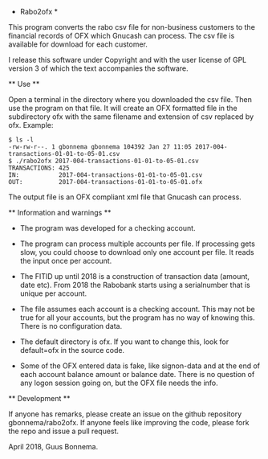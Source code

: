 * Rabo2ofx *

This program converts the rabo csv file for non-business
customers to the financial records of OFX which Gnucash
can process. The csv file is available for download for each customer.

I release this software under Copyright and with the user license of GPL version 3 of which the 
text accompanies the software.

** Use **

Open a terminal in the directory where you downloaded the csv file.
Then use the program on that file. It will create an OFX formatted file
in the subdirectory ofx with the same filename and extension of csv replaced by
ofx. Example:

    $ ls -l
    -rw-rw-r--. 1 gbonnema gbonnema 104392 Jan 27 11:05 2017-004-transactions-01-01-to-05-01.csv
	$ ./rabo2ofx 2017-004-transactions-01-01-to-05-01.csv
    TRANSACTIONS: 425
    IN:           2017-004-transactions-01-01-to-05-01.csv
    OUT:          2017-004-transactions-01-01-to-05-01.ofx

The output file is an OFX compliant xml file that Gnucash can process.

** Information and warnings **

* The program was developed for a checking account.

* The program can process multiple accounts per file. If processing gets slow, you could
  choose to download only one account per file. It reads the input once per account.

* The FITID up until 2018 is a construction of transaction data (amount, date etc). From 2018 the 
  Rabobank starts using a serialnumber that is unique per account.

* The file assumes each account is a checking account. This may not be true for all
  your accounts, but the program has no way of knowing this. There is no configuration data.

* The default directory is ofx. If you want to change this, look for default=ofx in the source code.

* Some of the OFX entered data is fake, like signon-data and at the end of each account balance
  amount or balance date. There is no question of any logon session going on, but the OFX file needs
  the info.

** Development **

If anyone has remarks, please create an issue on the github repository gbonnema/rabo2ofx.
If anyone feels like improving the code, please fork the repo and issue a pull request.

April 2018, Guus Bonnema.
